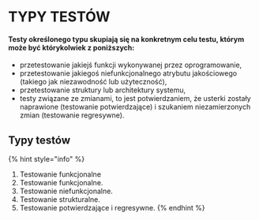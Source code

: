 # TYPY TESTÓW

#### Testy określonego typu skupiają się na konkretnym celu testu, którym może być którykolwiek z poniższych: 

* przetestowanie jakiejś funkcji wykonywanej przez oprogramowanie, 
* przetestowanie jakiegoś niefunkcjonalnego atrybutu jakościowego \(takiego jak niezawodność lub użyteczność\), 
* przetestowanie struktury lub architektury systemu, 
* testy związane ze zmianami, to jest potwierdzaniem, że usterki zostały naprawione \(testowanie potwierdzające\) i szukaniem niezamierzonych zmian \(testowanie regresywne\).

## Typy testów

{% hint style="info" %}
1. Testowanie funkcjonalne 
2. Testowanie funkcjonalne. 
3. Testowanie niefunkcjonalne. 
4. Testowanie strukturalne. 
5. Testowanie potwierdzające i regresywne.
{% endhint %}



